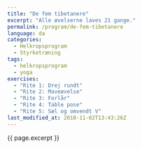 ```yaml
---
title: "De fem tibetanere"
excerpt: "Alle øvelserne laves 21 gange."
permalink: /program/de-fem-tibetanere
language: da
categories:
  - Helkropsprogram
  - Styrketræning
tags:
  - helkropsprogram
  - yoga
exercises:
  - "Rite 1: Drej rundt"
  - "Rite 2: Maveøvelse"
  - "Rite 3: Forlår"
  - "Rite 4: Table pose"
  - "Rite 5: Sæl og omvendt V"
last_modified_at: 2010-11-02T13:43:26Z
---
```


{{ page.excerpt }}
